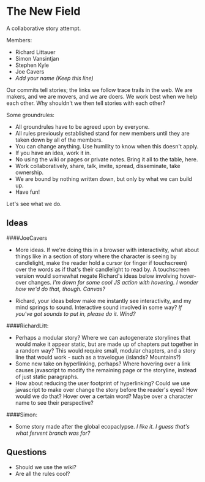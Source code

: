 The New Field
=============

A collaborative story attempt. 

Members:  

 * Richard Littauer
 * Simon Vansintjan
 * Stephen Kyle
 * Joe Cavers
 * _Add your name (Keep this line)_
 
Our commits tell stories; the links we follow trace trails in the web. We are makers, and we are movers, and we are doers. We work best when we help each other. Why shouldn't we then tell stories with each other?

Some groundrules:

 * All groundrules have to be agreed upon by everyone.
 * All rules previously established stand for new members until they are taken down by all of the members.
 * You can change anything. Use humility to know when this doesn't apply. 
 * If you have an idea, work it in. 
 * No using the wiki or pages or private notes. Bring it all to the table, here. 
 * Work collaboratively, share, talk, invite, spread, disseminate, take ownership.
 * We are bound by nothing written down, but only by what we can build up. 
 * Have fun!
 
Let's see what we do. 

Ideas
--------

####JoeCavers

* More ideas. If we're doing this in a browser with interactivity, what about things like in a section of story where the character is seeing by candlelight, make the reader hold a cursor (or finger if touchscreen) over the words as if that's their candlelight to read by. A touchscreen version would somewhat negate Richard's ideas below involving hover-over changes. _I'm down for some cool JS action with hovering. I wonder how we'd do that, though. Canvas?_

* Richard, your ideas below make me instantly see interactivity, and my mind springs to sound. Interactive sound involved in some way? _If you've got sounds to put in, please do it. Wind?_

####RichardLitt:  

 * Perhaps a modular story? Where we can autogenerate storylines that would
   make it appear static, but are made up of chapters put together in a
random way? This would require small, modular chapters, and a story line
that would work - such as a travelogue (islands? Mountains?)  
 * Some new take on hyperlinking, perhaps? Where hovering over a link
   causes javascript to modify the remaining page or the storyline,
instead of just static paragraphs.  
 * How about reducing the user footprint of hyperlinking? Could we use javascript to make over change the story before the reader's eyes? How would we do that? Hover over a certain word? Maybe over a character name to see their perspective?

####Simon:  

 * Some story made after the global ecopaclypse.  _I like it. I guess that's what fervent branch was for?_

Questions
---------

 * Should we use the wiki?
 * Are all the rules cool?
